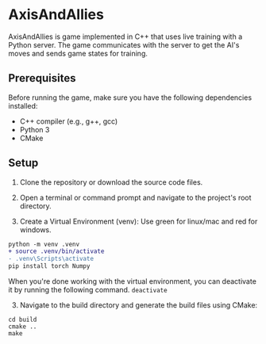 # AxisAndAllies

AxisAndAllies is game implemented in C++ that uses live training with a Python server. The game communicates with the server to get the AI's moves and sends game states for training.

## Prerequisites

Before running the game, make sure you have the following dependencies installed:

- C++ compiler (e.g., g++, gcc)
- Python 3
- CMake

## Setup

1. Clone the repository or download the source code files.

2. Open a terminal or command prompt and navigate to the project's root directory.

3. Create a Virtual Environment (venv):
Use green for linux/mac and red for windows.
```diff
python -m venv .venv
+ source .venv/bin/activate
- .venv\Scripts\activate
pip install torch Numpy
```
When you're done working with the virtual environment, you can deactivate it by running the following command.
`deactivate`

3. Navigate to the build directory and generate the build files using CMake:
``` 
cd build
cmake ..
make
```